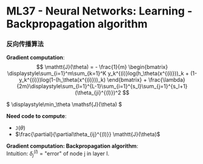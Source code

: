 # ML37 - Neural Networks: Learning - Backpropagation algorithm

### 反向传播算法

**Gradient computation**: 
$$
\mathtt{J}(\theta) = - \frac{1}{m} \begin{bmatrix} \displaystyle\sum_{i=1}^m\sum_{k=1}^K y_k^{(i)}log(h_\theta(x^{(i)}))_k + (1-y_k^{(i)})log(1-(h_\theta(x^{(i)}))_k) \end{bmatrix} + \frac{\lambda}{2m}\displaystyle\sum_{l=1}^{L-1}\sum_{i=1}^{s_l}\sum_{j=1}^{s_l+1} (\theta_{ji}^{(l)})^2
$$

$ \displaystyle\min_\theta \mathsf{J}(\theta) $

**Need code to compute**:  
- $\mathtt{J}(\theta)$
- $\frac{\partial}{\partial\theta_{ij}^{(l)}} \mathtt{J}(\theta)$

**Gradient computation: Backpropagation algorithm**:  
Intuition: $\delta_j^{(l)}$ = "error" of node j in layer l.